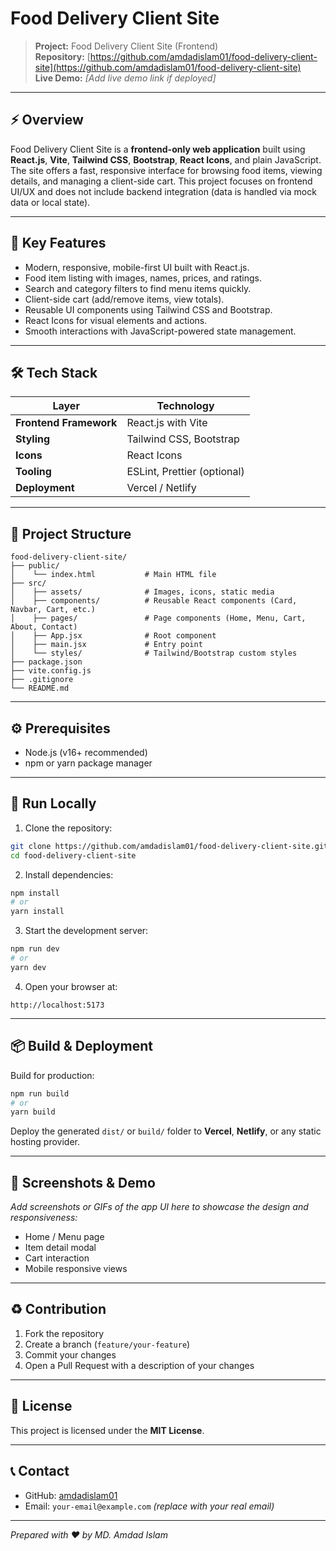 # Food Delivery Client Site

> **Project:** Food Delivery Client Site (Frontend)
> </br>
> **Repository:** [https://github.com/amdadislam01/food-delivery-client-site](https://github.com/amdadislam01/food-delivery-client-site)
> </br>
> **Live Demo:** *\[Add live demo link if deployed]*

---

## ⚡ Overview

Food Delivery Client Site is a **frontend-only web application** built using **React.js**, **Vite**, **Tailwind CSS**, **Bootstrap**, **React Icons**, and plain JavaScript. The site offers a fast, responsive interface for browsing food items, viewing details, and managing a client-side cart. This project focuses on frontend UI/UX and does not include backend integration (data is handled via mock data or local state).

---

## 🎯 Key Features

* Modern, responsive, mobile-first UI built with React.js.
* Food item listing with images, names, prices, and ratings.
* Search and category filters to find menu items quickly.
* Client-side cart (add/remove items, view totals).
* Reusable UI components using Tailwind CSS and Bootstrap.
* React Icons for visual elements and actions.
* Smooth interactions with JavaScript-powered state management.

---

## 🛠 Tech Stack

| Layer                  | Technology                  |
| ---------------------- | --------------------------- |
| **Frontend Framework** | React.js with Vite          |
| **Styling**            | Tailwind CSS, Bootstrap     |
| **Icons**              | React Icons                 |
| **Tooling**            | ESLint, Prettier (optional) |
| **Deployment**         | Vercel / Netlify            |

---

## 📁 Project Structure

```
food-delivery-client-site/
├── public/
│    └── index.html           # Main HTML file
├── src/
│    ├── assets/              # Images, icons, static media
│    ├── components/          # Reusable React components (Card, Navbar, Cart, etc.)
│    ├── pages/               # Page components (Home, Menu, Cart, About, Contact)
│    ├── App.jsx              # Root component
│    ├── main.jsx             # Entry point
│    └── styles/              # Tailwind/Bootstrap custom styles
├── package.json
├── vite.config.js
├── .gitignore
└── README.md
```

---

## ⚙️ Prerequisites

* Node.js (v16+ recommended)
* npm or yarn package manager

---

## 🚀 Run Locally

1. Clone the repository:

```bash
git clone https://github.com/amdadislam01/food-delivery-client-site.git
cd food-delivery-client-site
```

2. Install dependencies:

```bash
npm install
# or
yarn install
```

3. Start the development server:

```bash
npm run dev
# or
yarn dev
```

4. Open your browser at:

```
http://localhost:5173
```

---

## 📦 Build & Deployment

Build for production:

```bash
npm run build
# or
yarn build
```

Deploy the generated `dist/` or `build/` folder to **Vercel**, **Netlify**, or any static hosting provider.

---

## 📸 Screenshots & Demo

*Add screenshots or GIFs of the app UI here to showcase the design and responsiveness:*

* Home / Menu page
* Item detail modal
* Cart interaction
* Mobile responsive views

---

## ♻️ Contribution

1. Fork the repository
2. Create a branch (`feature/your-feature`)
3. Commit your changes
4. Open a Pull Request with a description of your changes

---

## 📝 License

This project is licensed under the **MIT License**.

---

## 📞 Contact

* GitHub: [amdadislam01](https://github.com/amdadislam01)
* Email: `your-email@example.com` *(replace with your real email)*

---

*Prepared with ❤️ by MD. Amdad Islam*
